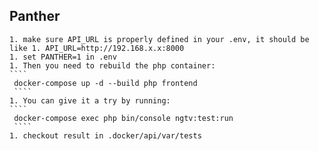 ## Panther


    1. make sure API_URL is properly defined in your .env, it should be like 1. API_URL=http://192.168.x.x:8000
    1. set PANTHER=1 in .env
    1. Then you need to rebuild the php container:
    ````
     docker-compose up -d --build php frontend
     ````
    1. You can give it a try by running:
    ````
     docker-compose exec php bin/console ngtv:test:run
     ````
    1. checkout result in .docker/api/var/tests
